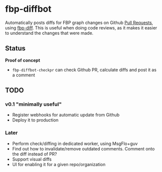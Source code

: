 # fbp-diffbot

Automatically posts diffs for FBP graph changes on Github [Pull Requests](https://help.github.com/articles/using-pull-requests/),
using [fbp-diff](https://github.com/flowbased/fbp-diff).
This is useful when doing code reviews, as it makes it easier to understand the changes that were made.

## Status

**Proof of concept**

* `fbp-diffbot-checkpr` can check Github PR, calculate diffs and post it as a comment

## TODO

### v0.1 "minimally useful"

* Register webhooks for automatic update from Github
* Deploy it to production

### Later

* Perform check/diffing in dedicated worker, using MsgFlo+guv
* Find out how to invalidate/remove outdated comments. Comment onto the diff instead of PR?
* Support visual diffs
* UI for enabling it for a given repo/organization
